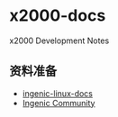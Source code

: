 # x2000-docs
x2000 Development Notes

## 资料准备
- [ingenic-linux-docs](https://gitee.com/ingenic-dev)
- [Ingenic Community](https://github.com/Ingenic-community)

